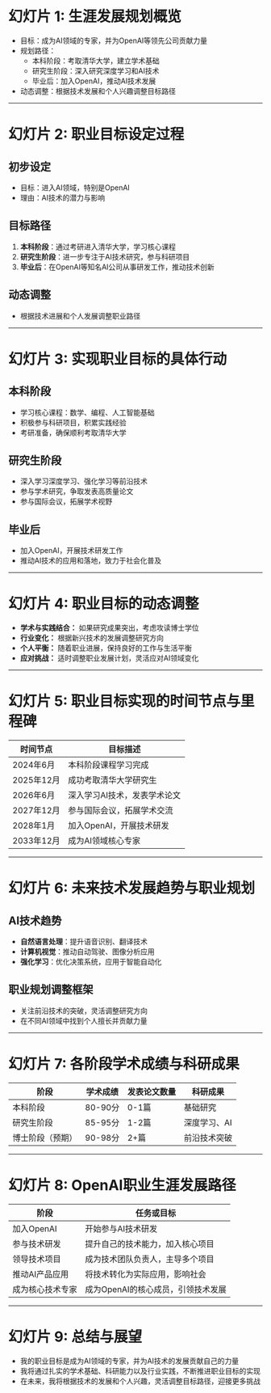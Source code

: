 # 幻灯片 1: 生涯发展规划概览

- 目标：成为AI领域的专家，并为OpenAI等领先公司贡献力量
- 规划路径：
  - 本科阶段：考取清华大学，建立学术基础
  - 研究生阶段：深入研究深度学习和AI技术
  - 毕业后：加入OpenAI，推动AI技术发展
- 动态调整：根据技术发展和个人兴趣调整目标路径

---

# 幻灯片 2: 职业目标设定过程

## 初步设定
- 目标：进入AI领域，特别是OpenAI
- 理由：AI技术的潜力与影响

## 目标路径
1. **本科阶段**：通过考研进入清华大学，学习核心课程
2. **研究生阶段**：进一步专注于AI技术研究，参与科研项目
3. **毕业后**：在OpenAI等知名AI公司从事研发工作，推动技术创新

## 动态调整
- 根据技术进展和个人发展调整职业路径

---

# 幻灯片 3: 实现职业目标的具体行动

## 本科阶段
- 学习核心课程：数学、编程、人工智能基础
- 积极参与科研项目，积累实践经验
- 考研准备，确保顺利考取清华大学

## 研究生阶段
- 深入学习深度学习、强化学习等前沿技术
- 参与学术研究，争取发表高质量论文
- 参与国际会议，拓展学术视野

## 毕业后
- 加入OpenAI，开展技术研发工作
- 推动AI技术的应用和落地，致力于社会化普及

---

# 幻灯片 4: 职业目标的动态调整

- **学术与实践结合：** 如果研究成果突出，考虑攻读博士学位
- **行业变化：** 根据新兴技术的发展调整研究方向
- **个人平衡：** 随着职业进展，保持良好的工作与生活平衡
- **应对挑战：** 适时调整职业发展计划，灵活应对AI领域变化

---

# 幻灯片 5: 职业目标实现的时间节点与里程碑

| 时间节点        | 目标描述                     |
|-----------------|------------------------------|
| 2024年6月       | 本科阶段课程学习完成          |
| 2025年12月      | 成功考取清华大学研究生        |
| 2026年6月       | 深入学习AI技术，发表学术论文  |
| 2027年12月      | 参与国际会议，拓展学术交流    |
| 2028年1月       | 加入OpenAI，开展技术研发      |
| 2033年12月      | 成为AI领域核心专家            |

---

# 幻灯片 6: 未来技术发展趋势与职业规划

## AI技术趋势
- **自然语言处理**：提升语音识别、翻译技术
- **计算机视觉**：推动自动驾驶、图像分析应用
- **强化学习**：优化决策系统，应用于智能自动化

## 职业规划调整框架
- 关注前沿技术的突破，灵活调整研究方向
- 在不同AI领域中找到个人擅长并贡献力量

---

# 幻灯片 7: 各阶段学术成绩与科研成果

| 阶段          | 学术成绩  | 发表论文数量 | 科研成果       |
|---------------|-----------|--------------|----------------|
| 本科阶段      | 80-90分   | 0-1篇        | 基础研究       |
| 研究生阶段    | 85-95分   | 1-2篇        | 深度学习、AI   |
| 博士阶段（预期）| 90-98分   | 2+篇         | 前沿技术突破   |

---

# 幻灯片 8: OpenAI职业生涯发展路径

| 阶段               | 任务或目标                           |
|--------------------|--------------------------------------|
| 加入OpenAI         | 开始参与AI技术研发                   |
| 参与技术研发       | 提升自己的技术能力，加入核心项目     |
| 领导技术项目       | 成为技术团队负责人，主导多个项目     |
| 推动AI产品应用     | 将技术转化为实际应用，影响社会        |
| 成为核心技术专家   | 成为OpenAI的核心成员，引领技术发展   |

---

# 幻灯片 9: 总结与展望

- 我的职业目标是成为AI领域的专家，并为AI技术的发展贡献自己的力量
- 我将通过扎实的学术基础、科研能力以及行业实践，不断推进职业目标的实现
- 在未来，我将根据技术的发展和个人兴趣，灵活调整目标路径，迎接更多挑战
